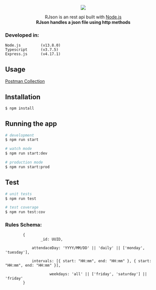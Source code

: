 <p align="center">
  <img src="https://imgur.com/utbfMGe.png"/>
</p>

<p align="center">RJson is an rest api built with
  <a href="http://nodejs.org" target="blank">Node.js</a>
	<br/>
  <b>RJson handles a json file using http methods</b>
</p>

### Developed in:

    Node.js    		(v13.8.0)
    Typescript 		(v3.7.5)
    Express.js 		(v4.17.1)

## Usage
[Postman Collection](https://www.getpostman.com/collections/9159a08abf90f0edca66)

## Installation

```bash
$ npm install
```

## Running the app

```bash
# development
$ npm run start

# watch mode
$ npm run start:dev

# production mode
$ npm run start:prod
```

## Test

```bash
# unit tests
$ npm run test

# test coverage
$ npm run test:cov
```

### Rules Schema:

```
		{
  		 		_id: UUID,

    	  	attendaceDay: 'YYYY/MM/DD' || 'daily' || ['monday', 'tuesday'],

    	   	intervals: [{ start: "HH:mm", end: "HH:mm" }, { start: "HH:mm", end: "HH:mm" }],

					weekdays: 'all' || ['friday', 'saturday'] || 'friday'
		}
```
